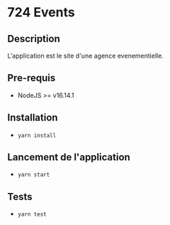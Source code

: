 # 724 Events

## Description
L'application est le site d'une agence evenementielle.
## Pre-requis
- NodeJS  >= v16.14.1

## Installation
- `yarn install`

## Lancement de l'application
- `yarn start`

## Tests
- `yarn test`


<!--

Dans containers/form/index.js 
    // Récupération de onSucces pour afficher la confirmation du message envoyé
          onSuccess();


-->

